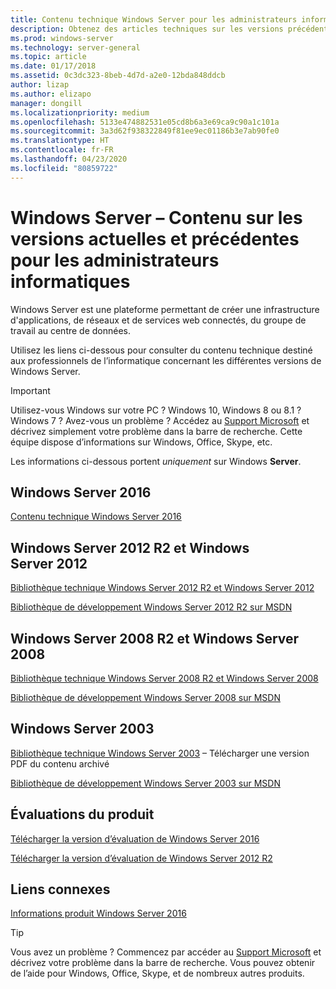 ```yaml
---
title: Contenu technique Windows Server pour les administrateurs informatiques – Windows Server
description: Obtenez des articles techniques sur les versions précédentes et actuelles de Windows Server ainsi que des versions d’évaluation du produit pour les professionnels de l’informatique.
ms.prod: windows-server
ms.technology: server-general
ms.topic: article
ms.date: 01/17/2018
ms.assetid: 0c3dc323-8beb-4d7d-a2e0-12bda848ddcb
author: lizap
ms.author: elizapo
manager: dongill
ms.localizationpriority: medium
ms.openlocfilehash: 5133e474882531e05cd8b6a3e69ca9c90a1c101a
ms.sourcegitcommit: 3a3d62f938322849f81ee9ec01186b3e7ab90fe0
ms.translationtype: HT
ms.contentlocale: fr-FR
ms.lasthandoff: 04/23/2020
ms.locfileid: "80859722"
---
```

# <a name="windows-server---it-administrator-content-for-current-and-previous-releases"></a>Windows Server – Contenu sur les versions actuelles et précédentes pour les administrateurs informatiques

Windows Server est une plateforme permettant de créer une infrastructure d'applications, de réseaux et de services web connectés, du groupe de travail au centre de données.

Utilisez les liens ci-dessous pour consulter du contenu technique destiné aux professionnels de l’informatique concernant les différentes versions de Windows Server.

> [!IMPORTANT]
> Utilisez-vous Windows sur votre PC ? Windows 10, Windows 8 ou 8.1 ? Windows 7 ? Avez-vous un problème ? Accédez au [Support Microsoft](https://support.microsoft.com) et décrivez simplement votre problème dans la barre de recherche. Cette équipe dispose d’informations sur Windows, Office, Skype, etc. 
> 
> Les informations ci-dessous portent *uniquement* sur Windows **Server**.

## <a name="windows-server-2016"></a>Windows Server 2016

[Contenu technique Windows Server 2016](windows-server-2016.md)

## <a name="windows-server-2012-r2-and-windows-server-2012"></a>Windows Server 2012 R2 et Windows Server 2012

[Bibliothèque technique Windows Server 2012 R2 et Windows Server 2012](/previous-versions/windows/it-pro/windows-server-2012-R2-and-2012/) 

[Bibliothèque de développement Windows Server 2012 R2 sur MSDN](https://msdn.microsoft.com/library/dn609939(v=vs.85).aspx) 

## <a name="windows-server-2008-r2-and-windows-server-2008"></a>Windows Server 2008 R2 et Windows Server 2008

[Bibliothèque technique Windows Server 2008 R2 et Windows Server 2008](/previous-versions/windows/it-pro/windows-server-2008-R2-and-2008)
 
[Bibliothèque de développement Windows Server 2008 sur MSDN](https://msdn.microsoft.com/library/hh738539.aspx) 

## <a name="windows-server-2003"></a>Windows Server 2003

[Bibliothèque technique Windows Server 2003](https://www.microsoft.com/download/details.aspx?id=53314) – Télécharger une version PDF du contenu archivé

[Bibliothèque de développement Windows Server 2003 sur MSDN](https://msdn.microsoft.com/library/dn792549.aspx)

## <a name="product-evaluations"></a>Évaluations du produit

[Télécharger la version d’évaluation de Windows Server 2016](https://www.microsoft.com/evalcenter/evaluate-windows-server-2016?i=1) 

[Télécharger la version d’évaluation de Windows Server 2012 R2](https://www.microsoft.com/evalcenter/evaluate-windows-server-2012-r2) 

## <a name="related-links"></a>Liens connexes
[Informations produit Windows Server 2016](https://www.microsoft.com/cloud-platform/windows-server) 

> [!TIP]
> Vous avez un problème ? Commencez par accéder au [Support Microsoft](https://support.microsoft.com) et décrivez votre problème dans la barre de recherche. Vous pouvez obtenir de l’aide pour Windows, Office, Skype, et de nombreux autres produits. 

